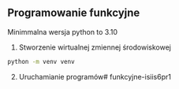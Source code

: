 ## Programowanie funkcyjne

Minimmalna wersja python to 3.10  

1. Stworzenie wirtualnej zmiennej środowiskowej
```sh
python -m venv venv
```
2. Uruchamianie programów#   f u n k c y j n e - i s i i s 6 p r 1  
 